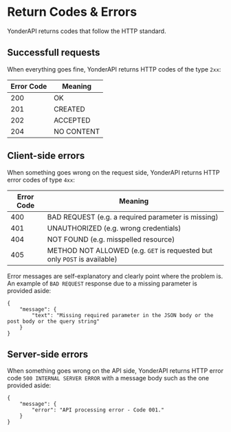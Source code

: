 # Return Codes & Errors

YonderAPI returns codes that follow the HTTP standard.

## Successfull requests

When everything goes fine, YonderAPI returns HTTP codes of the type `2xx`:

Error Code | Meaning
---------- | -------
200 | OK
201 | CREATED
202 | ACCEPTED
204 | NO CONTENT

## Client-side errors

When something goes wrong on the request side, YonderAPI returns HTTP error codes of type `4xx`:

Error Code | Meaning
---------- | -------
400 | BAD REQUEST (e.g. a required parameter is missing)
401 | UNAUTHORIZED (e.g. wrong credentials)
404 | NOT FOUND (e.g. misspelled resource)
405 | METHOD NOT ALLOWED (e.g. `GET` is requested but only `POST` is available)

Error messages are self-explanatory and clearly point where the problem is. 
An example of `BAD REQUEST` response due to a missing parameter is provided aside:

```
{
    "message": {
        "text": "Missing required parameter in the JSON body or the post body or the query string"
    }
}
```

## Server-side errors

When something goes wrong on the API side, YonderAPI returns HTTP error code `500 INTERNAL SERVER ERROR` with a message body such as the one provided aside:

```
{
    "message": {
        "error": "API processing error - Code 001."
    }
}
```


